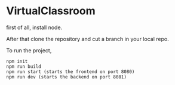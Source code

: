 # VirtualClassroom

first of all, install node.

After that clone the repository and cut a branch in your local repo.

To run the project,

```
npm init
npm run build
npm run start (starts the frontend on port 8080)
npm run dev (starts the backend on port 8081)
```
